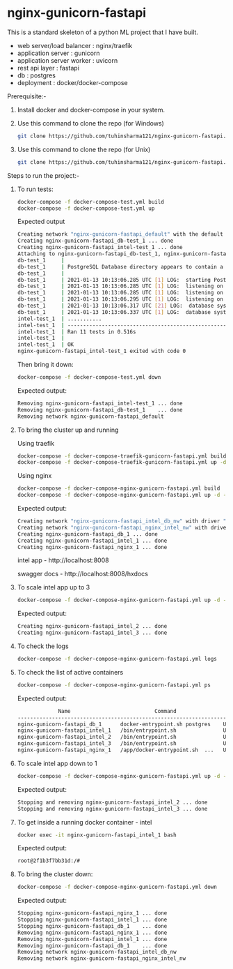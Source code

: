 # nginx-gunicorn-fastapi

This is a standard skeleton of a python ML project that I have built. 

- web server/load balancer : nginx/traefik
- application server : gunicorn
- application server worker : uvicorn
- rest api layer : fastapi
- db : postgres
- deployment : docker/docker-compose


Prerequisite:-

1. Install docker and docker-compose in your system.

2. Use this command to clone the repo (for Windows)
   ```bash
   git clone https://github.com/tuhinsharma121/nginx-gunicorn-fastapi.git --config core.autocrlf=input
   ```
3. Use this command to clone the repo (for Unix)
   ```bash
   git clone https://github.com/tuhinsharma121/nginx-gunicorn-fastapi.git
   ```
   
Steps to run the project:-

1. To run tests:

   ```bash
   docker-compose -f docker-compose-test.yml build
   docker-compose -f docker-compose-test.yml up
   ```
   Expected output

   ```bash
   Creating network "nginx-gunicorn-fastapi_default" with the default driver
   Creating nginx-gunicorn-fastapi_db-test_1 ... done
   Creating nginx-gunicorn-fastapi_intel-test_1 ... done
   Attaching to nginx-gunicorn-fastapi_db-test_1, nginx-gunicorn-fastapi_intel-test_1
   db-test_1     |
   db-test_1     | PostgreSQL Database directory appears to contain a database; Skipping initialization
   db-test_1     |
   db-test_1     | 2021-01-13 10:13:06.285 UTC [1] LOG:  starting PostgreSQL 13.1 on x86_64-pc-linux-musl, compiled by gcc (Alpine 9.3.0) 9.3.0, 64-bit
   db-test_1     | 2021-01-13 10:13:06.285 UTC [1] LOG:  listening on IPv4 address "0.0.0.0", port 5432
   db-test_1     | 2021-01-13 10:13:06.285 UTC [1] LOG:  listening on IPv6 address "::", port 5432
   db-test_1     | 2021-01-13 10:13:06.295 UTC [1] LOG:  listening on Unix socket "/var/run/postgresql/.s.PGSQL.5432"
   db-test_1     | 2021-01-13 10:13:06.317 UTC [21] LOG:  database system was shut down at 2021-01-13 10:12:04 UTC
   db-test_1     | 2021-01-13 10:13:06.337 UTC [1] LOG:  database system is ready to accept connections
   intel-test_1  | ...........
   intel-test_1  | ----------------------------------------------------------------------
   intel-test_1  | Ran 11 tests in 0.516s
   intel-test_1  |
   intel-test_1  | OK
   nginx-gunicorn-fastapi_intel-test_1 exited with code 0
   ```
   
   Then bring it down:

   ```bash
   docker-compose -f docker-compose-test.yml down
   ```
   Expected output:
   ```bash
   Removing nginx-gunicorn-fastapi_intel-test_1 ... done
   Removing nginx-gunicorn-fastapi_db-test_1    ... done
   Removing network nginx-gunicorn-fastapi_default
   ```
   
   
2. To bring the cluster up and running

    Using traefik
    ```bash
    docker-compose -f docker-compose-traefik-gunicorn-fastapi.yml build
    docker-compose -f docker-compose-traefik-gunicorn-fastapi.yml up -d --remove-orphans
    ```
    Using nginx
    ```bash
    docker-compose -f docker-compose-nginx-gunicorn-fastapi.yml build
    docker-compose -f docker-compose-nginx-gunicorn-fastapi.yml up -d --remove-orphans
    ```
    
    Expected output:
    ```bash
    Creating network "nginx-gunicorn-fastapi_intel_db_nw" with driver "bridge"
    Creating network "nginx-gunicorn-fastapi_nginx_intel_nw" with driver "bridge"
    Creating nginx-gunicorn-fastapi_db_1 ... done
    Creating nginx-gunicorn-fastapi_intel_1 ... done
    Creating nginx-gunicorn-fastapi_nginx_1 ... done
    ```
    intel app - http://localhost:8008
   
    swagger docs - http://localhost:8008/hxdocs


3. To scale intel app up to 3
    ```bash
    docker-compose -f docker-compose-nginx-gunicorn-fastapi.yml up -d --scale intel=3 --no-recreate
    ```
    Expected output:
    ```bash
    Creating nginx-gunicorn-fastapi_intel_2 ... done
    Creating nginx-gunicorn-fastapi_intel_3 ... done
    ```
   
4. To check the logs
    ```bash
    docker-compose -f docker-compose-nginx-gunicorn-fastapi.yml logs
    ```

5. To check the list of active containers
    ```bash
    docker-compose -f docker-compose-nginx-gunicorn-fastapi.yml ps
    ```
    Expected output:
    ```bash
                 Name                           Command                  State                Ports
    --------------------------------------------------------------------------------------------------------
    nginx-gunicorn-fastapi_db_1      docker-entrypoint.sh postgres    Up (healthy)   0.0.0.0:5432->5432/tcp
    nginx-gunicorn-fastapi_intel_1   /bin/entrypoint.sh               Up             0.0.0.0:49261->5678/tcp
    nginx-gunicorn-fastapi_intel_2   /bin/entrypoint.sh               Up             0.0.0.0:49267->5678/tcp
    nginx-gunicorn-fastapi_intel_3   /bin/entrypoint.sh               Up             0.0.0.0:49266->5678/tcp
    nginx-gunicorn-fastapi_nginx_1   /app/docker-entrypoint.sh  ...   Up             0.0.0.0:8008->80/tcp
    ```
   
6. To scale intel app down to 1
    ```bash
    docker-compose -f docker-compose-nginx-gunicorn-fastapi.yml up -d --scale intel=1 --no-recreate
    ```
    Expected output:
    ```bash
    Stopping and removing nginx-gunicorn-fastapi_intel_2 ... done
    Stopping and removing nginx-gunicorn-fastapi_intel_3 ... done
    ```

7. To get inside a running docker container - intel
    ```bash
    docker exec -it nginx-gunicorn-fastapi_intel_1 bash
    ```
    Expected output:
    ```bash
    root@2f1b3f7bb31d:/#
    ```
8. To bring the cluster down:
    ```bash
    docker-compose -f docker-compose-nginx-gunicorn-fastapi.yml down
    ```
    Expected output:
    ```bash
    Stopping nginx-gunicorn-fastapi_nginx_1 ... done
    Stopping nginx-gunicorn-fastapi_intel_1 ... done
    Stopping nginx-gunicorn-fastapi_db_1    ... done
    Removing nginx-gunicorn-fastapi_nginx_1 ... done
    Removing nginx-gunicorn-fastapi_intel_1 ... done
    Removing nginx-gunicorn-fastapi_db_1    ... done
    Removing network nginx-gunicorn-fastapi_intel_db_nw
    Removing network nginx-gunicorn-fastapi_nginx_intel_nw
    ```

